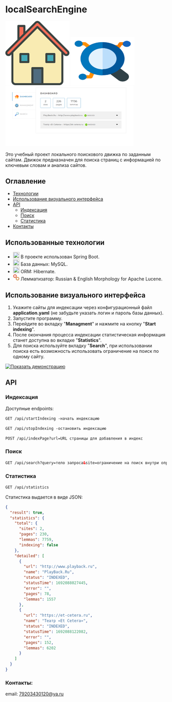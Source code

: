 # localSearchEngine
<img src="src/main/resources/static/assets/img/icons/house-svgrepo-com.svg" width="200" height="200">
<img src="src/main/resources/static/assets/img/icons/research-svgrepo-com.svg"width="200" height="150">
<img src="src/main/resources/static/assets/img/icons/searchEngine.png"width="400">

Это учебный проект локального поискового движка по заданным сайтам. Движок предназначен для поиска страниц с информацией по ключевым словам и анализа сайтов.

## Оглавление
- [Технологии](#использованные-технологии)
- [Использование визуального интерфейса](#использование-визуального-интерфейса)
- [API](#api)
    - [Индексация](#индексация)
    - [Поиск](#поиск)
    - [Статистика](#статистика)
- [Контакты](#контакты)

## Использованные технологии

- <img src="https://simpleicons.org/icons/springboot.svg" width="20" height="20"> В проекте использован Spring Boot.
- <img src="https://simpleicons.org/icons/mysql.svg" width="20" height="20"> База данных: MySQL.
- <img src="https://simpleicons.org/icons/hibernate.svg" width="20" height="20"> ORM: Hibernate.
- <img src="src/main/resources/static/assets/img/icons/gears.svg" width="20" height="20"> Лемматизатор: Russian & English Morphology for Apache Lucene.

## Использование визуального интерфейса

1. Укажите сайты для индексации через конфигурационный файл **application.yaml** (не забудьте указать логин и пароль базы данных).
2. Запустите программу.
3. Перейдите во вкладку "**Managment**" и нажмите на кнопку "**Start indexing**".
4. После окончания процесса индексации статистическая информация станет доступна во вкладке "**Statistics**".
5. Для поиска используйте вкладку "**Search**", при использовании поиска есть возможность использовать ограничение на поиск по одному сайту.

[![Показать демонстрацию](https://img.shields.io/badge/%D0%9F%D0%BE%D0%BA%D0%B0%D0%B7%D0%B0%D1%82%D1%8C-%D0%B4%D0%B5%D0%BC%D0%BE%D0%BD%D1%81%D1%82%D1%80%D0%B0%D1%86%D0%B8%D1%8E-green)](src/main/resources/static/assets/img/icons/clip.gif)

## API

### Индексация
Доступные endpoints:

```html
GET /api/startIndexing -начать индексацию
```
```html
GET /api/stopIndexing -остановить индексацию
```
```html
POST /api/indexPage?url=URL страницы для добавления в индекс
```

### Поиск

```html
GET /api/search?query=тело запроса&site=ограничение на поиск внутри определенного сайта&offset=0&limit=10
```


### Статистика

```html
GET /api/statistics
```
Статистика выдается в виде JSON:
```JSON
{
  "result": true,
  "statistics": {
    "total": {
      "sites": 2,
      "pages": 230,
      "lemmas": 7759,
      "indexing": false
    },
    "detailed": [
      {
        "url": "http://www.playback.ru",
        "name": "PlayBack.Ru",
        "status": "INDEXED",
        "statusTime": 1692088027445,
        "error": "",
        "pages": 78,
        "lemmas": 1557
      },
      {
        "url": "https://et-cetera.ru",
        "name": "Театр «Et Cetera»",
        "status": "INDEXED",
        "statusTime": 1692088122082,
        "error": "",
        "pages": 152,
        "lemmas": 6202
      }
    ]
  }
}
```

### Контакты:
email: 79203430120@ya.ru
